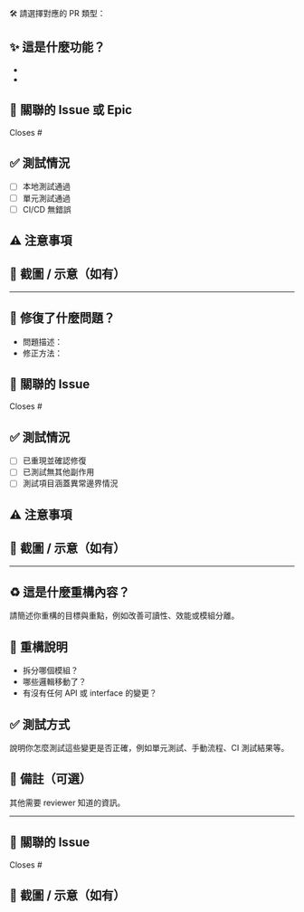🛠 請選擇對應的 PR 類型：
<!-- 🚀 Pull Request：新增功能 -->

## ✨ 這是什麼功能？
<!-- 簡要說明這個 PR 新增了什麼功能、解決了什麼需求 -->

- 
- 

## 🔗 關聯的 Issue 或 Epic
Closes #

## ✅ 測試情況
- [ ] 本地測試通過
- [ ] 單元測試通過
- [ ] CI/CD 無錯誤

## ⚠️ 注意事項
<!-- 環境變數、前後端相依性、資料結構調整等 -->

## 📸 截圖 / 示意（如有）
<!-- 拖拉圖片進來貼上即可 -->



----------------------------------------------
<!-- 🐞 Pull Request：Bug 修復 -->

## 🐛 修復了什麼問題？
<!-- 描述錯誤行為與修復方式，包含重現條件與錯誤類型 -->

- 問題描述：
- 修正方法：

## 🔗 關聯的 Issue
Closes #

## ✅ 測試情況
- [ ] 已重現並確認修復
- [ ] 已測試無其他副作用
- [ ] 測試項目涵蓋異常邊界情況

## ⚠️ 注意事項
<!-- 如有 Hotfix、快修、需回報給誰等 -->

## 📸 截圖 / 示意（如有）
<!-- 拖拉圖片進來貼上即可 -->


----------------------------------------------
## ♻️ 這是什麼重構內容？

請簡述你重構的目標與重點，例如改善可讀性、效能或模組分離。

## 🔄 重構說明

- 拆分哪個模組？
- 哪些邏輯移動了？
- 有沒有任何 API 或 interface 的變更？

## ✅ 測試方式

說明你怎麼測試這些變更是否正確，例如單元測試、手動流程、CI 測試結果等。

## 📎 備註（可選）

其他需要 reviewer 知道的資訊。

---

## 🔗 關聯的 Issue

Closes #

## 📸 截圖 / 示意（如有）
<!-- 拖拉圖片進來貼上即可 -->

